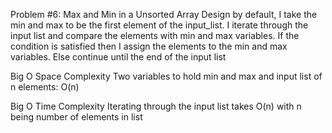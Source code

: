 Problem #6: Max and Min in a Unsorted Array
Design
by default, I take the min and max to be the first element of the input_list. I iterate through the input list and compare the elements with min and max variables. If the condition is satisfied then I assign the elements to the min and max variables.
Else continue until the end of the input list

Big O Space Complexity
Two variables to hold min and max and input list of n elements: O(n)

Big O Time Complexity
Iterating through the input list takes O(n) with n being number of elements in list